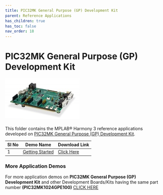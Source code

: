 ```yaml
---
title: PIC32MK General Purpose (GP) Development Kit
parent: Reference Applications
has_children: true
has_toc: false
nav_order: 18
---
```

# PIC32MK General Purpose (GP) Development Kit
<h4 align="left"> <img src = "image.jpg"> </h4>

This folder contains the MPLAB® Harmony 3 reference applications developed on [PIC32MK General Purpose (GP) Development Kit](https://www.microchip.com/DevelopmentTools/ProductDetails/DM320106).   

|SI No| Demo Name | Download Link |
| --- | --- | -- |
| 1 | [Getting Started](./pic32mk_getting_started/readme.md) | [Click Here](https://github.com/Microchip-MPLAB-Harmony/reference_apps/releases/latest/download/pic32mk_getting_started.zip) |


### More Application Demos

For more application demos on **PIC32MK General Purpose (GP) Development Kit** and other Development Boards/Kits having the same part number **(PIC32MK1024GPE100)** <a href="https://mplab-discover.microchip.com/v1/itemtype/com.microchip.ide.project?s0=PIC32MK1024GPE100" target="_blank"> CLICK HERE </a>
